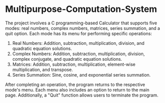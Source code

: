 # Multipurpose-Computation-System

The project involves a C programming-based Calculator that supports five modes: real numbers, complex numbers, matrices, series summation, and a quit option. Each mode has its menu for performing specific operations:

1. Real Numbers: Addition, subtraction, multiplication, division, and quadratic equation solutions.
2. Complex Numbers: Addition, subtraction, multiplication, division, complex conjugate, and quadratic equation solutions.
3. Matrices: Addition, subtraction, multiplication, element-wise multiplication, and transpose.
4. Series Summation: Sine, cosine, and exponential series summation.

After completing an operation, the program returns to the respective mode's menu. Each menu also includes an option to return to the main page. Additionally, a "Quit" function allows users to terminate the program.
